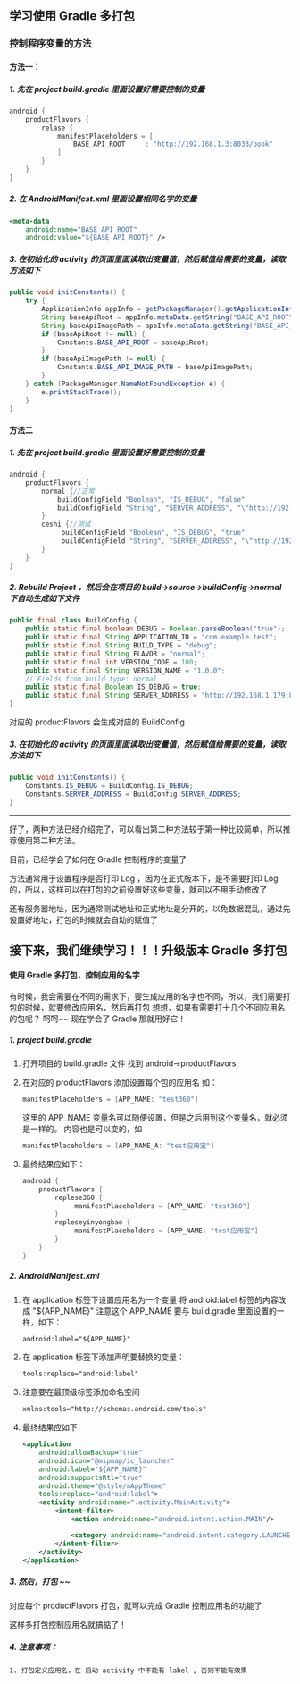 
## 学习使用 Gradle 多打包


### 控制程序变量的方法

#### 方法一：

##### 1. 先在 project build.gradle 里面设置好需要控制的变量

```gradle
android {
    productFlavors {
        relase {
            manifestPlaceholders = [
                BASE_API_ROOT     : "http://192.168.1.3:8033/book"
            ]
        }
    }
}
```

##### 2. 在 AndroidManifest.xml 里面设置相同名字的变量

```xml
<meta-data
    android:name="BASE_API_ROOT"
    android:value="${BASE_API_ROOT}" />
```

##### 3. 在初始化的 activity 的页面里面读取出变量值，然后赋值给需要的变量，读取方法如下

```java
public void initConstants() {
    try {
        ApplicationInfo appInfo = getPackageManager().getApplicationInfo(getPackageName(), PackageManager.GET_META_DATA);
        String baseApiRoot = appInfo.metaData.getString("BASE_API_ROOT");
        String baseApiImagePath = appInfo.metaData.getString("BASE_API_IMAGE_PATH");
        if (baseApiRoot != null) {
            Constants.BASE_API_ROOT = baseApiRoot;
        }
        if (baseApiImagePath != null) {
            Constants.BASE_API_IMAGE_PATH = baseApiImagePath;
        }
    } catch (PackageManager.NameNotFoundException e) {
        e.printStackTrace();
    }
}
```

#### 方法二

##### 1. 先在 project build.gradle 里面设置好需要控制的变量

```gradle
android {
    productFlavors {
        normal {//正常
            buildConfigField "Boolean", "IS_DEBUG", "false"
            buildConfigField "String", "SERVER_ADDRESS", "\"http://192.168.1.179:8090/\""
        }
        ceshi {//测试
             buildConfigField "Boolean", "IS_DEBUG", "true"
             buildConfigField "String", "SERVER_ADDRESS", "\"http://192.168.1.31:89/\""
        }
    }
}
```

##### 2. Rebuild Project ，然后会在项目的 build->source->buildConfig->normal 下自动生成如下文件

```java
public final class BuildConfig {
    public static final boolean DEBUG = Boolean.parseBoolean("true");
    public static final String APPLICATION_ID = "com.example.test";
    public static final String BUILD_TYPE = "debug";
    public static final String FLAVOR = "normal";
    public static final int VERSION_CODE = 100;
    public static final String VERSION_NAME = "1.0.0";
    // Fields from build type: normal
    public static final Boolean IS_DEBUG = true;
    public static final String SERVER_ADDRESS = "http://192.168.1.179:8090/";
}
```

对应的 productFlavors 会生成对应的 BuildConfig

##### 3. 在初始化的 activity 的页面里面读取出变量值，然后赋值给需要的变量，读取方法如下

```java
public void initConstants() {
    Constants.IS_DEBUG = BuildConfig.IS_DEBUG;
    Constants.SERVER_ADDRESS = BuildConfig.SERVER_ADDRESS;
}
```

---

好了，两种方法已经介绍完了，可以看出第二种方法较于第一种比较简单，所以推荐使用第二种方法。

目前，已经学会了如何在 Gradle 控制程序的变量了

方法通常用于设置程序是否打印 Log ，因为在正式版本下，是不需要打印 Log 的，所以，这样可以在打包的之前设置好这些变量，就可以不用手动修改了

还有服务器地址，因为通常测试地址和正式地址是分开的，以免数据混乱，通过先设置好地址，打包的时候就会自动的赋值了

## 接下来，我们继续学习！！！升级版本 Gradle 多打包

#### 使用 Gradle 多打包，控制应用的名字

有时候，我会需要在不同的需求下，要生成应用的名字也不同，所以，我们需要打包的时候，就要修改应用名，然后再打包
想想，如果有需要打十几个不同应用名的包呢？
呵呵~~ 现在学会了 Gradle 那就用好它！

##### 1. project build.gradle

1. 打开项目的 build.gradle 文件
   找到  android->productFlavors

1. 在对应的 productFlavors 添加设置每个包的应用名 如：

    ```gradle
    manifestPlaceholders = [APP_NAME: "test360"]
    ```

    这里的 APP_NAME 变量名可以随便设置，但是之后用到这个变量名，就必须是一样的。
    内容也是可以变的，如

    ```gradle
    manifestPlaceholders = [APP_NAME_A: "test应用宝"]
    ```

1. 最终结果应如下：

    ```gradle
    android {
        productFlavors {
            replese360 {
                 manifestPlaceholders = [APP_NAME: "test360"]
            }
            repleseyinyongbao {
                 manifestPlaceholders = [APP_NAME: "test应用宝"]
            }
        }
    }
    ```

##### 2. AndroidManifest.xml

1. 在 application 标签下设置应用名为一个变量
将 android:label 标签的内容改成 "${APP_NAME}" 注意这个 APP_NAME 要与 build.gradle 里面设置的一样，如下：

    ```xml
    android:label="${APP_NAME}"
    ```

1. 在 application 标签下添加声明要替换的变量：

    ```xml
    tools:replace="android:label"
    ```

1. 注意要在最顶级标签添加命名空间

    ```xml
    xmlns:tools="http://schemas.android.com/tools"
    ```

1. 最终结果应如下

    ```xml
    <application
        android:allowBackup="true"
        android:icon="@mipmap/ic_launcher"
        android:label="${APP_NAME}"
        android:supportsRtl="true"
        android:theme="@style/mAppTheme"
        tools:replace="android:label">
        <activity android:name=".activity.MainActivity">
            <intent-filter>
                <action android:name="android.intent.action.MAIN"/>

                <category android:name="android.intent.category.LAUNCHER"/>
            </intent-filter>
        </activity>
    </application>
    ```



##### 3. 然后，打包  ~~

对应每个 productFlavors 打包，就可以完成 Gradle 控制应用名的功能了

这样多打包控制应用名就搞掂了！

##### 4. 注意事项：
    1. 打包定义应用名，在 启动 activity 中不能有 label , 否则不能有效果












